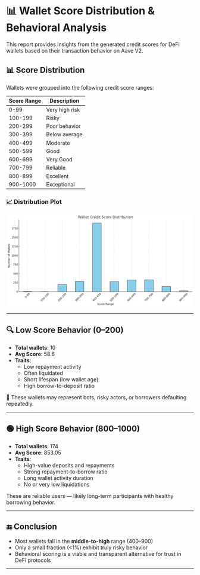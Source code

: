 # 📊 Wallet Score Distribution & Behavioral Analysis

This report provides insights from the generated credit scores for DeFi wallets based on their transaction behavior on Aave V2.

## 📊 Score Distribution

Wallets were grouped into the following credit score ranges:

| Score Range | Description |
|-------------|-------------|
| 0-99        | Very high risk |
| 100-199     | Risky |
| 200-299     | Poor behavior |
| 300-399     | Below average |
| 400-499     | Moderate |
| 500-599     | Good |
| 600-699     | Very Good |
| 700-799     | Reliable |
| 800-899     | Excellent |
| 900-1000    | Exceptional |

### 📈 Distribution Plot

![Score Distribution](output/score_distribution.png)

---

## 🔍 Low Score Behavior (0–200)

- **Total wallets**: 10
- **Avg Score**: 58.6
- **Traits**:
  - Low repayment activity
  - Often liquidated
  - Short lifespan (low wallet age)
  - High borrow-to-deposit ratio

🛑 These wallets may represent bots, risky actors, or borrowers defaulting repeatedly.

---

## 🟢 High Score Behavior (800–1000)

- **Total wallets**: 174
- **Avg Score**: 853.05
- **Traits**:
  - High-value deposits and repayments
  - Strong repayment-to-borrow ratio
  - Long wallet activity duration
  - No or very low liquidations

These are reliable users — likely long-term participants with healthy borrowing behavior.

---

## 🔚 Conclusion

- Most wallets fall in the **middle-to-high** range (400–900)
- Only a small fraction (<1%) exhibit truly risky behavior
- Behavioral scoring is a viable and transparent alternative for trust in DeFi protocols

---
